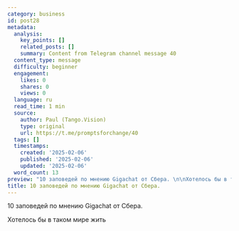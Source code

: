 ```yaml
---
category: business
id: post28
metadata:
  analysis:
    key_points: []
    related_posts: []
    summary: Content from Telegram channel message 40
  content_type: message
  difficulty: beginner
  engagement:
    likes: 0
    shares: 0
    views: 0
  language: ru
  read_time: 1 min
  source:
    author: Paul (Tango.Vision)
    type: original
    url: https://t.me/promptsforchange/40
  tags: []
  timestamps:
    created: '2025-02-06'
    published: '2025-02-06'
    updated: '2025-02-06'
  word_count: 13
preview: "10 заповедей по мнению Gigachat от Сбера. \n\nХотелось бы в таком мире жить"
title: 10 заповедей по мнению Gigachat от Сбера.
---
```


10 заповедей по мнению Gigachat от Сбера. 

Хотелось бы в таком мире жить